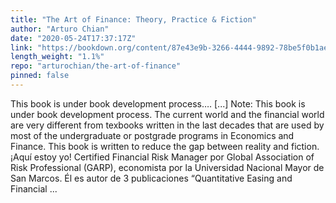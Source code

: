 ```yaml
---
title: "The Art of Finance: Theory, Practice & Fiction"
author: "Arturo Chian"
date: "2020-05-24T17:37:17Z"
link: "https://bookdown.org/content/87e43e9b-3266-4444-9892-78be5f0b1ae3/"
length_weight: "1.1%"
repo: "arturochian/the-art-of-finance"
pinned: false
---
```


This book is under book development process…. [...] Note: This book is under book development process. The current world and the financial world are very different from texbooks written in the last decades that are used by most of the undergraduate or postgrade programs in Economics and Finance. This book is written to reduce the gap between reality and fiction. ¡Aquí estoy yo! Certified Financial Risk Manager por Global Association of Risk Professional (GARP), economista por la Universidad Nacional Mayor de San Marcos. Él es autor de 3 publicaciones “Quantitative Easing and Financial ...
